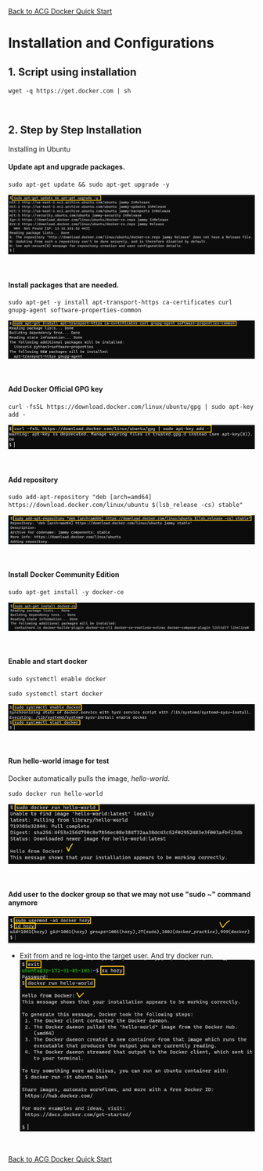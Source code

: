 [Back to ACG Docker Quick Start](../main.md)

# Installation and Configurations

## 1. Script using installation
```
wget -q https://get.docker.com | sh
```

<br>

## 2. Step by Step Installation
Installing in Ubuntu

#### Update apt and upgrade packages.
```
sudo apt-get update && sudo apt-get upgrade -y
```
![](images/001.png)

<br>

#### Install packages that are needed.
```
sudo apt-get -y install apt-transport-https ca-certificates curl gnupg-agent software-properties-common
```
![](images/002.png)

<br>

#### Add Docker Official GPG key
```
curl -fsSL https://download.docker.com/linux/ubuntu/gpg | sudo apt-key add -
```
![](images/003.png)

<br>

#### Add repository
```
sudo add-apt-repository "deb [arch=amd64] https://download.docker.com/linux/ubuntu $(lsb_release -cs) stable"
```
![](images/004.png)

<br>

#### Install Docker Community Edition
```
sudo apt-get install -y docker-ce
```
![](images/005.png)

<br>

#### Enable and start docker
```
sudo systemctl enable docker
```
```
sudo systemctl start docker
```
![](images/006.png)

<br>

#### Run hello-world image for test
Docker automatically pulls the image, *hello-world*.
```
sudo docker run hello-world
```
![](images/007.png)

<br>

#### Add user to the docker group so that we may not use "sudo ~" command anymore
![](images/008.png)   

* Exit from and re log-into the target user. And try docker run.   
![](images/009.png)   


<br>

[Back to ACG Docker Quick Start](../main.md)